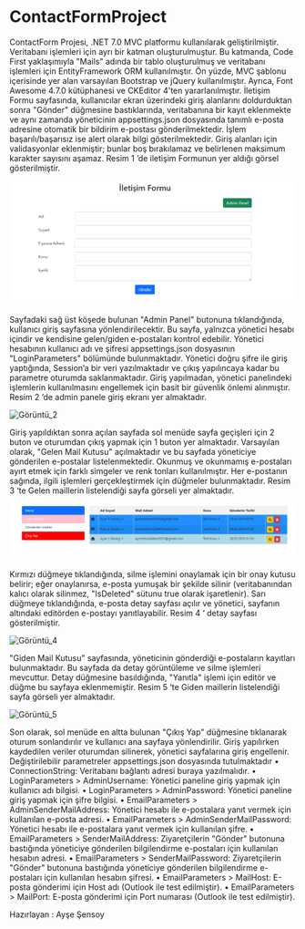 # ContactFormProject
ContactForm Projesi, .NET 7.0 MVC platformu kullanılarak geliştirilmiştir. Veritabanı işlemleri için ayrı bir katman oluşturulmuştur. Bu katmanda, Code First yaklaşımıyla "Mails" adında bir tablo oluşturulmuş ve veritabanı işlemleri için EntityFramework ORM kullanılmıştır.
Ön yüzde, MVC şablonu içerisinde yer alan varsayılan Bootstrap ve jQuery kullanılmıştır. Ayrıca, Font Awesome 4.7.0 kütüphanesi ve CKEditor 4'ten yararlanılmıştır.
İletişim Formu sayfasında, kullanıcılar ekran üzerindeki giriş alanlarını doldurduktan sonra "Gönder" düğmesine bastıklarında, veritabanına bir kayıt eklenmekte ve aynı zamanda yöneticinin appsettings.json dosyasında tanımlı e-posta adresine otomatik bir bildirim e-postası gönderilmektedir. İşlem başarılı/başarısız ise alert olarak bilgi gösterilmektedir. Giriş alanları için validasyonlar eklenmiştir; bunlar boş bırakılamaz ve belirlenen maksimum karakter sayısını aşamaz. Resim 1 ’de iletişim Formunun yer aldığı görsel gösterilmiştir.

![Görüntü_1](./Images/İletişim_Formu.png)

Sayfadaki sağ üst köşede bulunan "Admin Panel" butonuna tıklandığında, kullanıcı giriş sayfasına yönlendirilecektir. Bu sayfa, yalnızca yönetici hesabı içindir ve kendisine gelen/giden e-postaları kontrol edebilir. Yönetici hesabının kullanıcı adı ve şifresi appsettings.json dosyasının "LoginParameters" bölümünde bulunmaktadır.
Yönetici doğru şifre ile giriş yaptığında, Session’a bir veri yazılmaktadır ve çıkış yapılıncaya kadar bu parametre oturumda saklanmaktadır. Giriş yapılmadan, yönetici panelindeki
işlemlerin kullanılmasını engellemek için basit bir güvenlik önlemi alınmıştır. Resim 2 ’de admin panele giriş ekranı yer almaktadır.

![Görüntü_2](./Images/Admin_Girişi.png)

Giriş yapıldıktan sonra açılan sayfada sol menüde sayfa geçişleri için 2 buton ve oturumdan çıkış yapmak için 1 buton yer almaktadır. Varsayılan olarak, "Gelen Mail Kutusu" açılmaktadır ve bu sayfada yöneticiye gönderilen e-postalar listelenmektedir. Okunmuş ve okunmamış e-postaları ayırt etmek için farklı simgeler ve renk tonları kullanılmıştır. Her e-postanın sağında, ilgili işlemleri gerçekleştirmek için düğmeler bulunmaktadır. Resim 3 ‘te Gelen maillerin listelendiği sayfa görseli yer almaktadır.

![Görüntü_3](./Images/Gelen_Mailler.png)

Kırmızı düğmeye tıklandığında, silme işlemini onaylamak için bir onay kutusu belirir; eğer onaylanırsa, e-posta yumuşak bir şekilde silinir (veritabanından kalıcı olarak silinmez, "IsDeleted" sütunu true olarak işaretlenir).
Sarı düğmeye tıklandığında, e-posta detay sayfası açılır ve yönetici, sayfanın altındaki editörden e-postayı yanıtlayabilir. Resim 4 ‘ detay sayfası gösterilmiştir.

![Görüntü_4](./Images/Mail_Yanıtlama.png)

"Giden Mail Kutusu" sayfasında, yöneticinin gönderdiği e-postaların kayıtları bulunmaktadır. Bu sayfada da detay görüntüleme ve silme işlemleri mevcuttur. Detay düğmesine basıldığında, "Yanıtla" işlemi için editör ve düğme bu sayfaya eklenmemiştir. Resim 5 ‘te Giden maillerin listelendiği sayfa görseli yer almaktadır.

![Görüntü_5](./Images/Gönderilen_Mailler.png)

Son olarak, sol menüde en altta bulunan "Çıkış Yap" düğmesine tıklanarak oturum sonlandırılır ve kullanıcı ana sayfaya yönlendirilir. Giriş yapılırken kaydedilen veriler oturumdan silinerek, yönetici sayfalarına giriş engellenir.
Değiştirilebilir parametreler appsettings.json dosyasında tutulmaktadır
• ConnectionString: Veritabanı bağlantı adresi buraya yazılmalıdır.
• LoginParameters > AdminUsername: Yönetici paneline giriş yapmak için kullanıcı adı bilgisi.
• LoginParameters > AdminPassword: Yönetici paneline giriş yapmak için şifre bilgisi.
• EmailParameters > AdminSenderMailAddress: Yönetici hesabı ile e-postalara yanıt vermek için kullanılan e-posta adresi.
• EmailParameters > AdminSenderMailPassword: Yönetici hesabı ile e-postalara yanıt vermek için kullanılan şifre.
• EmailParameters > SenderMailAddress: Ziyaretçilerin "Gönder" butonuna bastığında yöneticiye gönderilen bilgilendirme e-postaları için kullanılan hesabın adresi.
• EmailParameters > SenderMailPassword: Ziyaretçilerin "Gönder" butonuna bastığında yöneticiye gönderilen bilgilendirme e-postaları için kullanılan hesabın şifresi.
• EmailParameters > MailHost: E-posta gönderimi için Host adı (Outlook ile test edilmiştir).
• EmailParameters > MailPort: E-posta gönderimi için Port numarası (Outlook ile test edilmiştir).

Hazırlayan : Ayşe Şensoy
